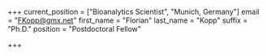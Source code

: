 +++
current_position = ["Bioanalytics Scientist", "Munich, Germany"]
email = "FKopp@gmx.net"
first_name = "Florian"
last_name = "Kopp"
suffix = "Ph.D."
position = "Postdoctoral Fellow"

+++

